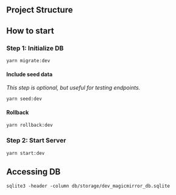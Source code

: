 ## Project Structure

## How to start

### Step 1: Initialize DB

`yarn migrate:dev`

#### Include seed data

_This step is optional, but useful for testing endpoints._

`yarn seed:dev`

#### Rollback

`yarn rollback:dev`

### Step 2: Start Server

`yarn start:dev`


## Accessing DB

```
sqlite3 -header -column db/storage/dev_magicmirror_db.sqlite
```

